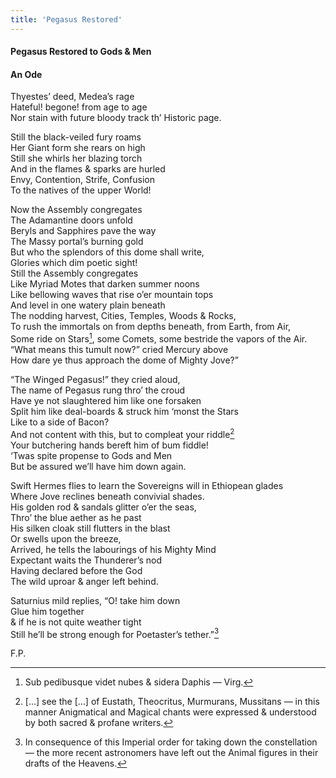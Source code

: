 ```yaml
---
title: 'Pegasus Restored'
---
```


#### Pegasus Restored to Gods & Men  
  
#### An Ode  
  
Thyestes’ deed, Medea’s rage  
Hateful! begone! from age to age  
Nor stain with future bloody track th’ Historic page.  
  
Still the black-veiled fury roams  
Her Giant form she rears on high  
Still she whirls her blazing torch  
And in the flames & sparks are hurled  
Envy, Contention, Strife, Confusion  
To the natives of the upper World!  
  
Now the Assembly congregates  
The Adamantine doors unfold  
Beryls and Sapphires pave the way  
The Massy portal’s burning gold  
But who the splendors of this dome shall write,  
Glories which dim poetic sight!  
Still the Assembly congregates  
Like Myriad Motes that darken summer noons  
Like bellowing waves that rise o’er mountain tops  
And level in one watery plain beneath  
The nodding harvest, Cities, Temples, Woods & Rocks,  
To rush the immortals on from depths beneath, from Earth, from Air,  
Some ride on Stars[^1], some Comets, some bestride the vapors of the Air.  
“What means this tumult now?” cried Mercury above  
How dare ye thus approach the dome of Mighty Jove?”  
  
“The Winged Pegasus!” they cried aloud,  
The name of Pegasus rung thro’ the croud  
Have ye not slaughtered him like one forsaken  
Split him like deal-boards & struck him ‘monst the Stars  
Like to a side of Bacon?  
And not content with this, but to compleat your riddle[^2]  
Your butchering hands bereft him of bum fiddle!  
‘Twas spite propense to Gods and Men  
But be assured we’ll have him down again.  
  
Swift Hermes flies to learn the Sovereigns will in Ethiopean glades  
Where Jove reclines beneath convivial shades.  
His golden rod & sandals glitter o’er the seas,  
Thro’ the blue aether as he past  
His silken cloak still flutters in the blast  
Or swells upon the breeze,  
Arrived, he tells the labourings of his Mighty Mind  
Expectant waits the Thunderer’s nod  
Having declared before the God  
The wild uproar & anger left behind.  
  
Saturnius mild replies, “O! take him down  
Glue him together  
& if he is not quite weather tight  
Still he’ll be strong enough for Poetaster’s tether.”[^3]  
  
F.P.

  
[^1]: Sub pedibusque videt nubes & sidera Daphis — Virg.  
  
[^2]: <span data-tippy="Greek text" class="red">[...]</span> see the <span data-tippy="Greek text" class="red">[...]</span> of Eustath, Theocritus, Murmurans, Mussitans — in this manner Anigmatical and Magical chants were expressed & understood by both sacred & profane writers.  
  
[^3]: In consequence of this Imperial order for taking down the constellation — the more recent astronomers have left out the Animal figures in their drafts of the Heavens.  

